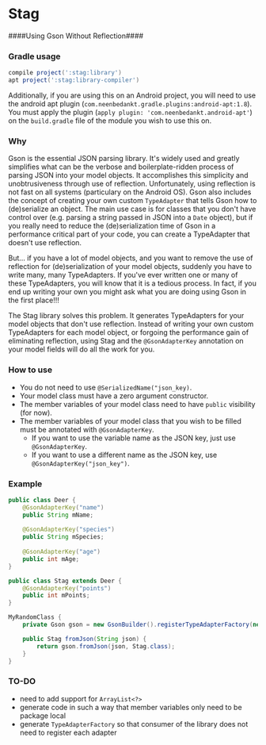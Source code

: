 # Stag
####Using Gson Without Reflection####

### Gradle usage
```groovy
compile project(':stag:library')
apt project(':stag:library-compiler')
```

Additionally, if you are using this on an Android project, you will need to use the android apt plugin (`com.neenbedankt.gradle.plugins:android-apt:1.8`). You must apply the plugin (`apply plugin: 'com.neenbedankt.android-apt'`) on the `build.gradle` file of the module you wish to use this on.

### Why

Gson is the essential JSON parsing library. It's widely used and greatly simplifies what can be the verbose and boilerplate-ridden process of parsing JSON into your model objects. It accomplishes this simplicity and unobtrusiveness through use of reflection. Unfortunately, using reflection is not fast on all systems (particulary on the Android OS). Gson also includes the concept of creating your own custom `TypeAdapter` that tells Gson how to (de)serialize an object. The main use case is for classes that you don't have control over (e.g. parsing a string passed in JSON into a `Date` object), but if you really need to reduce the (de)serialization time of Gson in a performance critical part of your code, you can create a TypeAdapter that doesn't use reflection.

But... if you have a lot of model objects, and you want to remove the use of reflection for (de)serialization of your model objects, suddenly you have to write many, many TypeAdapters. If you've ever written one or many of these TypeAdapters, you will know that it is a tedious process. In fact, if you end up writing your own you might ask what you are doing using Gson in the first place!!!

The Stag library solves this problem. It generates TypeAdapters for your model objects that don't use reflection. Instead of writing your own custom TypeAdapters for each model object, or forgoing the performance gain of eliminating reflection, using Stag and the `@GsonAdapterKey` annotation on your model fields will do all the work for you.

### How to use

- You do not need to use `@SerializedName("json_key)`.
- Your model class must have a zero argument constructor.
- The member variables of your model class need to have `public` visibility (for now).
- The member variables of your model class that you wish to be filled must be annotated with `@GsonAdapterKey`.
    - If you want to use the variable name as the JSON key, just use `@GsonAdapterKey`.
    - If you want to use a different name as the JSON key, use `@GsonAdapterKey("json_key")`.

### Example

```java
public class Deer {
    @GsonAdapterKey("name")
    public String mName;
    
    @GsonAdapterKey("species")
    public String mSpecies;
    
    @GsonAdapterKey("age")
    public int mAge;
}

public class Stag extends Deer {
    @GsonAdapterKey("points")
    public int mPoints;
}

MyRandomClass {
    private Gson gson = new GsonBuilder().registerTypeAdapterFactory(new AdapterFactory.Factory()).create();

    public Stag fromJson(String json) {
        return gson.fromJson(json, Stag.class);
    }
}

```

### TO-DO

- need to add support for `ArrayList<?>`
- generate code in such a way that member variables only need to be package local
- generate `TypeAdapterFactory` so that consumer of the library does not need to register each adapter
